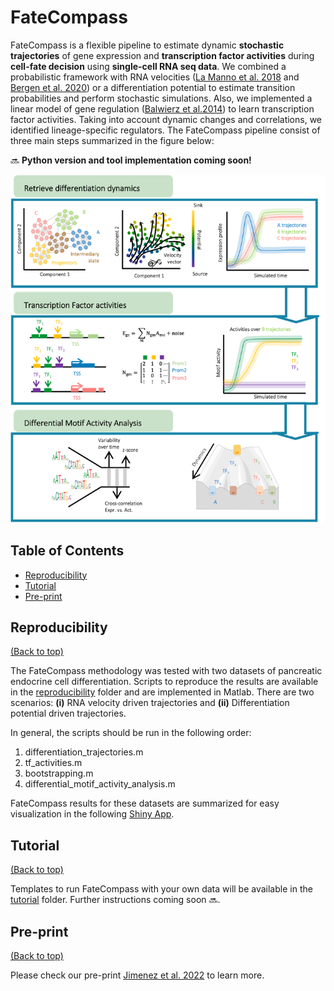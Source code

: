 # FateCompass

FateCompass is a flexible pipeline to estimate dynamic **stochastic trajectories** of gene expression and **transcription factor activities** during **cell-fate decision** using **single-cell RNA seq data**. We combined a probabilistic framework with RNA velocities ([La Manno et al. 2018](https://doi.org/10.1038/s41586-018-0414-6) and [Bergen et al. 2020](https://doi.org/10.1038/s41586-018-0414-6)) or a differentiation potential to estimate transition probabilities and perform stochastic simulations. Also, we implemented a linear model of gene regulation ([Balwierz et al.2014](http://www.genome.org/cgi/doi/10.1101/gr.169508.113)) to learn transcription factor activities. Taking into account dynamic changes and correlations, we identified lineage-specific regulators. The FateCompass pipeline consist of three main steps summarized in the figure below:

:soon: **Python version and tool implementation coming soon!**

![](images/fatecompass.png)

## Table of Contents

- [Reproducibility](#reproducibility)
- [Tutorial](#tutorial)
- [Pre-print](#pre-print)

## Reproducibility 

[(Back to top)](#table-of-contents)

The FateCompass methodology was tested with two datasets of pancreatic endocrine cell differentiation. Scripts to reproduce the results are available in the [reproducibility](reproducibility/scripts/) folder and are implemented in Matlab. There are two scenarios: **(i)** RNA velocity driven trajectories and **(ii)** Differentiation potential driven trajectories. 

In general, the scripts should be run in the following order: 

1. differentiation_trajectories.m
2. tf_activities.m 
3. bootstrapping.m 
4. differential_motif_activity_analysis.m

FateCompass results for these datasets are summarized for easy visualization in the following [Shiny App](https://jimenezs.shinyapps.io/FateCompass_results/). 

## Tutorial 

[(Back to top)](#table-of-contents)

Templates to run FateCompass with your own data will be available in the [tutorial](tutorial/) folder. Further instructions coming soon :soon:. 

## Pre-print

[(Back to top)](#table-of-contents)

Please check our pre-print [Jimenez et al. 2022](https://doi.org/10.1101/2022.04.01.486696) to learn more. 